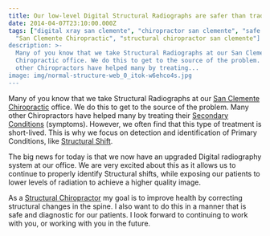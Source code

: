 ```yaml
---
title: Our low-level Digital Structural Radiographs are safer than traditional xray.
date: 2014-04-07T23:10:00.000Z
tags: ["digital xray san clemente", "chiropractor san clemente", "safe xray,
  "San Clemente Chiropractic", "structural chiropractor san clemente"]
description: >-
  Many of you know that we take Structural Radiographs at our San Clemente
  Chiropractic office. We do this to get to the source of the problem. Many
  other Chiropractors have helped many by treating...
image: img/normal-structure-web_0_itok-w6ehco4s.jpg
---
```

Many of you know that we take Structural Radiographs at our[](<>) [San Clemente Chiropractic](../index.html "San Clemente Chiropractic") office. We do this to get to the source of the problem. Many other Chiropractors have helped many by treating their [Secondary Conditions](../what-are-secondary-conditions.html "Secondary Conditions") (symptoms). However, we often find that this type of treatment is short-lived. This is why we focus on detection and identification of Primary Conditions, like [Structural Shift](../what-structural-shift.html "Structural Shirf").

The big news for today is that we now have an upgraded Digital radiography system at our office. We are very excited about this as it allows us to continue to properly identify Structural shifts, while exposing our patients to lower levels of radiation to achieve a higher quality image.

As a [Structural Chiropractor](../why-structural-chiropractic.html "Structural Chiropractor in San Clemente") my goal is to improve health by correcting structural changes in the spine. I also want to do this in a manner that is safe and diagnostic for our patients. I look forward to continuing to work with you, or working with you in the future.